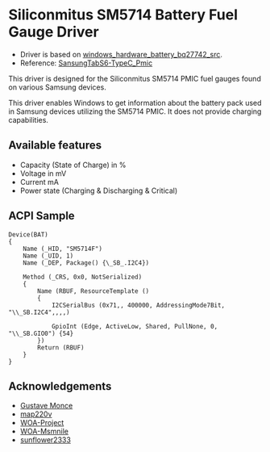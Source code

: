 # Siliconmitus SM5714 Battery Fuel Gauge Driver

- Driver is based on [windows_hardware_battery_bq27742_src](https://github.com/WOA-Project/windows_hardware_battery_bq27742_src).
- Reference: [SansungTabS6-TypeC_Pmic](https://github.com/Project-Aloha/SansungTabS6-TypeC_Pmic)

This driver is designed for the Siliconmitus SM5714 PMIC fuel gauges found on various Samsung devices. 

This driver enables Windows to get information about the battery pack used in Samsung devices utilizing the SM5714 PMIC. It does not provide charging capabilities.

## Available features 

- Capacity (State of Charge) in %
- Voltage in mV
- Current mA
- Power state (Charging & Discharging & Critical)

## ACPI Sample

```asl
Device(BAT)
{
    Name (_HID, "SM5714F")
    Name (_UID, 1)
    Name (_DEP, Package() {\_SB_.I2C4})

    Method (_CRS, 0x0, NotSerialized)
    {
        Name (RBUF, ResourceTemplate ()
        {
            I2CSerialBus (0x71,, 400000, AddressingMode7Bit, "\\_SB.I2C4",,,,)

            GpioInt (Edge, ActiveLow, Shared, PullNone, 0, "\\_SB.GIO0") {54}
        })
        Return (RBUF)
    }
}
```
## Acknowledgements
* [Gustave Monce](https://github.com/gus33000)
* [map220v](https://github.com/map220v)
* [WOA-Project](https://github.com/WOA-Project)
* [WOA-Msmnile](https://github.com/woa-msmnile)
* [sunflower2333](https://github.com/sunflower2333)
